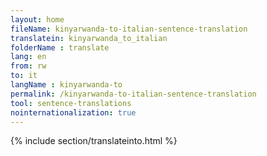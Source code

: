 ```yaml
---
layout: home
fileName: kinyarwanda-to-italian-sentence-translation
translatein: kinyarwanda_to_italian
folderName : translate
lang: en
from: rw
to: it
langName : kinyarwanda-to
permalink: /kinyarwanda-to-italian-sentence-translation
tool: sentence-translations
nointernationalization: true
---
```

{% include section/translateinto.html %}
